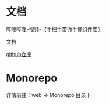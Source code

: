 # 文档

[哔哩哔哩-视频-【手把手带你手搓组件库】](https://www.bilibili.com/video/BV1dw4m1y7m5/?spm_id_from=333.788&vd_source=dc55c355e9f5b6174832aacfb5d8b6aa)

[文档](https://ericwxy.github.io/eric-ui/components/loading.html)

[github仓库](https://github.com/EricWXY/eric-ui/tree/master)





# Monorepo

详情前往：web -> Monorepo 目录下